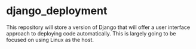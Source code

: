 # django_deployment
This repository will store a version of Django that will offer a user interface approach to deploying code automatically.  This is largely going to be focused on using Linux as the host.
